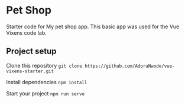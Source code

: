 # Pet Shop

Starter code for My pet shop app. This basic app was used for the Vue Vixens code lab.

## Project setup

Clone this repository `git clone https://github.com/AdoraNwodo/vue-vixens-starter.git`

Install dependencies `npm install`

Start your project `npm run serve`


